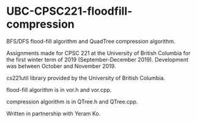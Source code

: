 # UBC-CPSC221-floodfill-compression
BFS/DFS flood-fill algorithm and QuadTree compression algorithm.

Assignments made for CPSC 221 at the University of British Columbia for the first winter term of 2019 (September-December 2019). Development was between October and November 2019.

cs221util library provided by the University of British Columbia.

flood-fill algorithm is in vor.h and vor.cpp.

compression algorithm is in QTree.h and QTree.cpp.

Written in partnership with Yeram Ko.
